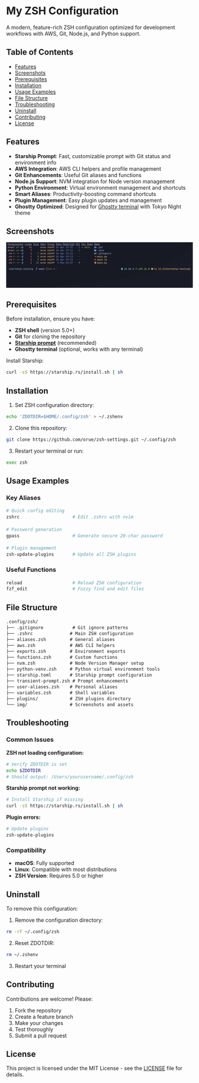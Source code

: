 # My ZSH Configuration

A modern, feature-rich ZSH configuration optimized for development workflows with AWS, Git, Node.js, and Python support.

## Table of Contents
- [Features](#features)
- [Screenshots](#screenshots)
- [Prerequisites](#prerequisites)
- [Installation](#installation)
- [Usage Examples](#usage-examples)
- [File Structure](#file-structure)
- [Troubleshooting](#troubleshooting)
- [Uninstall](#uninstall)
- [Contributing](#contributing)
- [License](#license)

## Features

- **Starship Prompt**: Fast, customizable prompt with Git status and environment info
- **AWS Integration**: AWS CLI helpers and profile management
- **Git Enhancements**: Useful Git aliases and functions
- **Node.js Support**: NVM integration for Node version management
- **Python Environment**: Virtual environment management and shortcuts
- **Smart Aliases**: Productivity-boosting command shortcuts
- **Plugin Management**: Easy plugin updates and management
- **Ghostty Optimized**: Designed for [Ghostty terminal](http://ghostty.com) with Tokyo Night theme

## Screenshots

![ZSH Prompt in Action](./img/Screenshot.jpg)

## Prerequisites

Before installation, ensure you have:

- **ZSH shell** (version 5.0+)
- **Git** for cloning the repository
- **[Starship prompt](https://starship.rs/)** (recommended)
- **Ghostty terminal** (optional, works with any terminal)

Install Starship:
```sh
curl -sS https://starship.rs/install.sh | sh
```

## Installation

1. Set ZSH configuration directory:
```sh
echo 'ZDOTDIR=$HOME/.config/zsh' > ~/.zshenv
```

2. Clone this repository:
```sh
git clone https://github.com/orue/zsh-settings.git ~/.config/zsh
```

3. Restart your terminal or run:
```sh
exec zsh
```

## Usage Examples

### Key Aliases
```sh
# Quick config editing
zshrc                    # Edit .zshrc with nvim

# Password generation
gpass                    # Generate secure 20-char password

# Plugin management
zsh-update-plugins       # Update all ZSH plugins
```

### Useful Functions
```sh
reload                   # Reload ZSH configuration
fzf_edit                 # Fuzzy find and edit files
```

## File Structure

```
.config/zsh/
├── .gitignore           # Git ignore patterns
├── .zshrc              # Main ZSH configuration
├── aliases.zsh         # General aliases
├── aws.zsh             # AWS CLI helpers
├── exports.zsh         # Environment exports
├── functions.zsh       # Custom functions
├── nvm.zsh             # Node Version Manager setup
├── python-venv.zsh     # Python virtual environment tools
├── starship.toml       # Starship prompt configuration
├── transient-prompt.zsh # Prompt enhancements
├── user-aliases.zsh    # Personal aliases
├── variables.zsh       # Shell variables
├── plugins/            # ZSH plugins directory
└── img/                # Screenshots and assets
```

## Troubleshooting

### Common Issues

**ZSH not loading configuration:**
```sh
# Verify ZDOTDIR is set
echo $ZDOTDIR
# Should output: /Users/yourusername/.config/zsh
```

**Starship prompt not working:**
```sh
# Install Starship if missing
curl -sS https://starship.rs/install.sh | sh
```

**Plugin errors:**
```sh
# Update plugins
zsh-update-plugins
```

### Compatibility

- **macOS**: Fully supported
- **Linux**: Compatible with most distributions
- **ZSH Version**: Requires 5.0 or higher

## Uninstall

To remove this configuration:

1. Remove the configuration directory:
```sh
rm -rf ~/.config/zsh
```

2. Reset ZDOTDIR:
```sh
rm ~/.zshenv
```

3. Restart your terminal

## Contributing

Contributions are welcome! Please:

1. Fork the repository
2. Create a feature branch
3. Make your changes
4. Test thoroughly
5. Submit a pull request

## License

This project is licensed under the MIT License - see the [LICENSE](LICENSE) file for details.
